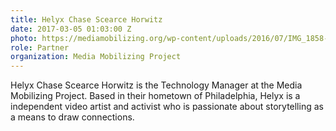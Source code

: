 ```yaml
---
title: Helyx Chase Scearce Horwitz
date: 2017-03-05 01:03:00 Z
photo: https://mediamobilizing.org/wp-content/uploads/2016/07/IMG_1858-300x200.jpg
role: Partner
organization: Media Mobilizing Project
---
```


Helyx Chase Scearce Horwitz is the Technology Manager at the Media Mobilizing Project. Based in their hometown of Philadelphia, Helyx is a independent video artist and activist who is passionate about storytelling as a means to draw connections.  
